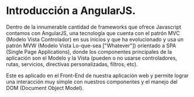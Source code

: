# Introducción a AngularJS.
Dentro de la innumerable cantidad de frameworks que ofrece Javascript contamos con AngularJS, una tecnología que cuenta con el patrón MVC (Modelo Vista Controlador) en sus inicios y que ha evolucionado y usa un patrón MVW (Modelo Vista Lo-que-sea ["Whatever"]) orientado a SPA (Single Page Applications), donde los componentes principales de la aplicación son el Modelo y la Vista (pueden o no usarse controladores, rutas, servicios, directivas personalizadas, filtros, etc).

Este es aplicado en el Front-End de nuestra aplicación web y permite lograr una interacción muy simple con nuestros componentes y el manejo del DOM (Document Object Model).
